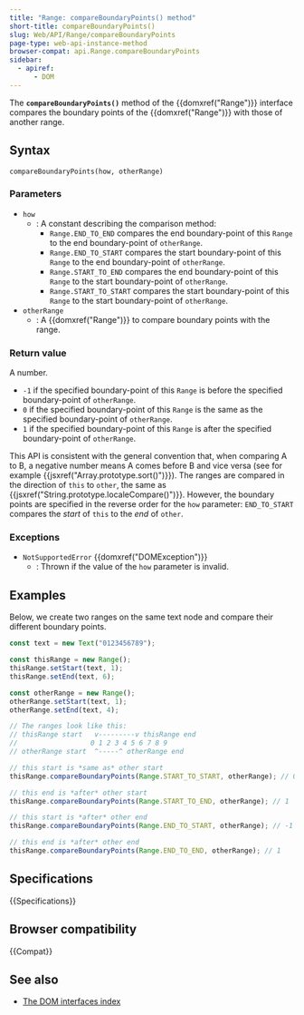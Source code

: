 ```yaml
---
title: "Range: compareBoundaryPoints() method"
short-title: compareBoundaryPoints()
slug: Web/API/Range/compareBoundaryPoints
page-type: web-api-instance-method
browser-compat: api.Range.compareBoundaryPoints
sidebar:
  - apiref:
      - DOM
---
```


The **`compareBoundaryPoints()`** method of the {{domxref("Range")}} interface compares the boundary points of the {{domxref("Range")}} with those of another range.

## Syntax

```js-nolint
compareBoundaryPoints(how, otherRange)
```

### Parameters

- `how`
  - : A constant describing the comparison method:
    - `Range.END_TO_END` compares the end boundary-point of this `Range` to the end boundary-point of `otherRange`.
    - `Range.END_TO_START` compares the start boundary-point of this `Range` to the end boundary-point of `otherRange`.
    - `Range.START_TO_END` compares the end boundary-point of this `Range` to the start boundary-point of `otherRange`.
    - `Range.START_TO_START` compares the start boundary-point of this `Range` to the start boundary-point of `otherRange`.
- `otherRange`
  - : A {{domxref("Range")}} to compare boundary points with the range.

### Return value

A number.

- `-1` if the specified boundary-point of this `Range` is before the specified boundary-point of `otherRange`.
- `0` if the specified boundary-point of this `Range` is the same as the specified boundary-point of `otherRange`.
- `1` if the specified boundary-point of this `Range` is after the specified boundary-point of `otherRange`.

This API is consistent with the general convention that, when comparing A to B, a negative number means A comes before B and vice versa (see for example {{jsxref("Array.prototype.sort()")}}). The ranges are compared in the direction of `this` to `other`, the same as {{jsxref("String.prototype.localeCompare()")}}. However, the boundary points are specified in the reverse order for the `how` parameter: `END_TO_START` compares the _start_ of `this` to the _end_ of `other`.

### Exceptions

- `NotSupportedError` {{domxref("DOMException")}}
  - : Thrown if the value of the `how` parameter is invalid.

## Examples

Below, we create two ranges on the same text node and compare their different boundary points.

```js
const text = new Text("0123456789");

const thisRange = new Range();
thisRange.setStart(text, 1);
thisRange.setEnd(text, 6);

const otherRange = new Range();
otherRange.setStart(text, 1);
otherRange.setEnd(text, 4);

// The ranges look like this:
// thisRange start   v---------v thisRange end
//                  0 1 2 3 4 5 6 7 8 9
// otherRange start  ^-----^ otherRange end

// this start is *same as* other start
thisRange.compareBoundaryPoints(Range.START_TO_START, otherRange); // 0

// this end is *after* other start
thisRange.compareBoundaryPoints(Range.START_TO_END, otherRange); // 1

// this start is *after* other end
thisRange.compareBoundaryPoints(Range.END_TO_START, otherRange); // -1

// this end is *after* other end
thisRange.compareBoundaryPoints(Range.END_TO_END, otherRange); // 1
```

## Specifications

{{Specifications}}

## Browser compatibility

{{Compat}}

## See also

- [The DOM interfaces index](/en-US/docs/Web/API/Document_Object_Model)
